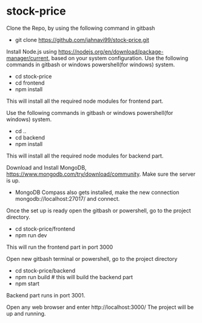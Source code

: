 # stock-price
Clone the Repo, by using the following command in gitbash
- git clone https://github.com/jahnavi99/stock-price.git

Install Node.js using https://nodejs.org/en/download/package-manager/current, based on your system configuration. Use the following commands in gitbash or windows powershell(for windows) system.
- cd stock-price
- cd frontend
- npm install

This will install all the required node modules for frontend part.

Use the following commands in gitbash or windows powershell(for windows) system.
- cd ..
- cd backend
- npm install

This will install all the required node modules for backend part.

Download and Install MongoDB, https://www.mongodb.com/try/download/community. Make sure the server is up.

- MongoDB Compass also gets installed, make the new connection mongodb://localhost:27017/ and connect.
  
Once the set up is ready open the gitbash or powershell, go to the project directory.

- cd stock-price/frontend
- npm run dev

This will run the frontend part in port 3000

Open new gitbash terminal or powershell, go to the project directory

- cd stock-price/backend
- npm run build # this will build the backend part
- npm start

Backend part runs in port 3001.

Open any web browser and enter http://localhost:3000/
The project will be up and running.

